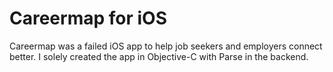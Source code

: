 # Careermap for iOS
Careermap was a failed iOS app to help job seekers and employers connect better. I solely created the app in Objective-C with Parse in the backend.
